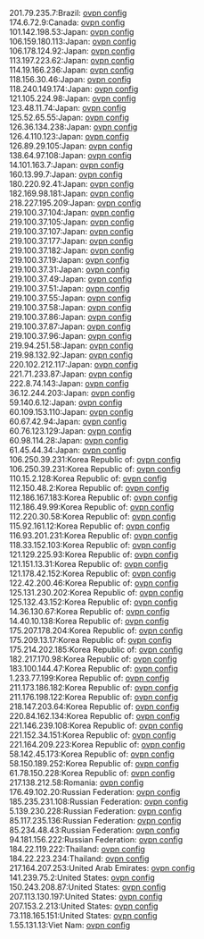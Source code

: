201.79.235.7:Brazil: [ovpn config](vpn/201_79_235_7.ovpn)  
174.6.72.9:Canada: [ovpn config](vpn/174_6_72_9.ovpn)  
101.142.198.53:Japan: [ovpn config](vpn/101_142_198_53.ovpn)  
106.159.180.113:Japan: [ovpn config](vpn/106_159_180_113.ovpn)  
106.178.124.92:Japan: [ovpn config](vpn/106_178_124_92.ovpn)  
113.197.223.62:Japan: [ovpn config](vpn/113_197_223_62.ovpn)  
114.19.166.236:Japan: [ovpn config](vpn/114_19_166_236.ovpn)  
118.156.30.46:Japan: [ovpn config](vpn/118_156_30_46.ovpn)  
118.240.149.174:Japan: [ovpn config](vpn/118_240_149_174.ovpn)  
121.105.224.98:Japan: [ovpn config](vpn/121_105_224_98.ovpn)  
123.48.11.74:Japan: [ovpn config](vpn/123_48_11_74.ovpn)  
125.52.65.55:Japan: [ovpn config](vpn/125_52_65_55.ovpn)  
126.36.134.238:Japan: [ovpn config](vpn/126_36_134_238.ovpn)  
126.4.110.123:Japan: [ovpn config](vpn/126_4_110_123.ovpn)  
126.89.29.105:Japan: [ovpn config](vpn/126_89_29_105.ovpn)  
138.64.97.108:Japan: [ovpn config](vpn/138_64_97_108.ovpn)  
14.101.163.7:Japan: [ovpn config](vpn/14_101_163_7.ovpn)  
160.13.99.7:Japan: [ovpn config](vpn/160_13_99_7.ovpn)  
180.220.92.41:Japan: [ovpn config](vpn/180_220_92_41.ovpn)  
182.169.98.181:Japan: [ovpn config](vpn/182_169_98_181.ovpn)  
218.227.195.209:Japan: [ovpn config](vpn/218_227_195_209.ovpn)  
219.100.37.104:Japan: [ovpn config](vpn/219_100_37_104.ovpn)  
219.100.37.105:Japan: [ovpn config](vpn/219_100_37_105.ovpn)  
219.100.37.107:Japan: [ovpn config](vpn/219_100_37_107.ovpn)  
219.100.37.177:Japan: [ovpn config](vpn/219_100_37_177.ovpn)  
219.100.37.182:Japan: [ovpn config](vpn/219_100_37_182.ovpn)  
219.100.37.19:Japan: [ovpn config](vpn/219_100_37_19.ovpn)  
219.100.37.31:Japan: [ovpn config](vpn/219_100_37_31.ovpn)  
219.100.37.49:Japan: [ovpn config](vpn/219_100_37_49.ovpn)  
219.100.37.51:Japan: [ovpn config](vpn/219_100_37_51.ovpn)  
219.100.37.55:Japan: [ovpn config](vpn/219_100_37_55.ovpn)  
219.100.37.58:Japan: [ovpn config](vpn/219_100_37_58.ovpn)  
219.100.37.86:Japan: [ovpn config](vpn/219_100_37_86.ovpn)  
219.100.37.87:Japan: [ovpn config](vpn/219_100_37_87.ovpn)  
219.100.37.96:Japan: [ovpn config](vpn/219_100_37_96.ovpn)  
219.94.251.58:Japan: [ovpn config](vpn/219_94_251_58.ovpn)  
219.98.132.92:Japan: [ovpn config](vpn/219_98_132_92.ovpn)  
220.102.212.117:Japan: [ovpn config](vpn/220_102_212_117.ovpn)  
221.71.233.87:Japan: [ovpn config](vpn/221_71_233_87.ovpn)  
222.8.74.143:Japan: [ovpn config](vpn/222_8_74_143.ovpn)  
36.12.244.203:Japan: [ovpn config](vpn/36_12_244_203.ovpn)  
59.140.6.12:Japan: [ovpn config](vpn/59_140_6_12.ovpn)  
60.109.153.110:Japan: [ovpn config](vpn/60_109_153_110.ovpn)  
60.67.42.94:Japan: [ovpn config](vpn/60_67_42_94.ovpn)  
60.76.123.129:Japan: [ovpn config](vpn/60_76_123_129.ovpn)  
60.98.114.28:Japan: [ovpn config](vpn/60_98_114_28.ovpn)  
61.45.44.34:Japan: [ovpn config](vpn/61_45_44_34.ovpn)  
106.250.39.231:Korea Republic of: [ovpn config](vpn/106_250_39_231.ovpn)  
106.250.39.231:Korea Republic of: [ovpn config](vpn/106_250_39_231.ovpn)  
110.15.2.128:Korea Republic of: [ovpn config](vpn/110_15_2_128.ovpn)  
112.150.48.2:Korea Republic of: [ovpn config](vpn/112_150_48_2.ovpn)  
112.186.167.183:Korea Republic of: [ovpn config](vpn/112_186_167_183.ovpn)  
112.186.49.99:Korea Republic of: [ovpn config](vpn/112_186_49_99.ovpn)  
112.220.30.58:Korea Republic of: [ovpn config](vpn/112_220_30_58.ovpn)  
115.92.161.12:Korea Republic of: [ovpn config](vpn/115_92_161_12.ovpn)  
116.93.201.231:Korea Republic of: [ovpn config](vpn/116_93_201_231.ovpn)  
118.33.152.103:Korea Republic of: [ovpn config](vpn/118_33_152_103.ovpn)  
121.129.225.93:Korea Republic of: [ovpn config](vpn/121_129_225_93.ovpn)  
121.151.13.31:Korea Republic of: [ovpn config](vpn/121_151_13_31.ovpn)  
121.178.42.152:Korea Republic of: [ovpn config](vpn/121_178_42_152.ovpn)  
122.42.200.46:Korea Republic of: [ovpn config](vpn/122_42_200_46.ovpn)  
125.131.230.202:Korea Republic of: [ovpn config](vpn/125_131_230_202.ovpn)  
125.132.43.152:Korea Republic of: [ovpn config](vpn/125_132_43_152.ovpn)  
14.36.130.67:Korea Republic of: [ovpn config](vpn/14_36_130_67.ovpn)  
14.40.10.138:Korea Republic of: [ovpn config](vpn/14_40_10_138.ovpn)  
175.207.178.204:Korea Republic of: [ovpn config](vpn/175_207_178_204.ovpn)  
175.209.13.17:Korea Republic of: [ovpn config](vpn/175_209_13_17.ovpn)  
175.214.202.185:Korea Republic of: [ovpn config](vpn/175_214_202_185.ovpn)  
182.217.170.98:Korea Republic of: [ovpn config](vpn/182_217_170_98.ovpn)  
183.100.144.47:Korea Republic of: [ovpn config](vpn/183_100_144_47.ovpn)  
1.233.77.199:Korea Republic of: [ovpn config](vpn/1_233_77_199.ovpn)  
211.173.186.182:Korea Republic of: [ovpn config](vpn/211_173_186_182.ovpn)  
211.176.198.122:Korea Republic of: [ovpn config](vpn/211_176_198_122.ovpn)  
218.147.203.64:Korea Republic of: [ovpn config](vpn/218_147_203_64.ovpn)  
220.84.162.134:Korea Republic of: [ovpn config](vpn/220_84_162_134.ovpn)  
221.146.239.108:Korea Republic of: [ovpn config](vpn/221_146_239_108.ovpn)  
221.152.34.151:Korea Republic of: [ovpn config](vpn/221_152_34_151.ovpn)  
221.164.209.223:Korea Republic of: [ovpn config](vpn/221_164_209_223.ovpn)  
58.142.45.173:Korea Republic of: [ovpn config](vpn/58_142_45_173.ovpn)  
58.150.189.252:Korea Republic of: [ovpn config](vpn/58_150_189_252.ovpn)  
61.78.150.228:Korea Republic of: [ovpn config](vpn/61_78_150_228.ovpn)  
217.138.212.58:Romania: [ovpn config](vpn/217_138_212_58.ovpn)  
176.49.102.20:Russian Federation: [ovpn config](vpn/176_49_102_20.ovpn)  
185.235.231.108:Russian Federation: [ovpn config](vpn/185_235_231_108.ovpn)  
5.139.230.228:Russian Federation: [ovpn config](vpn/5_139_230_228.ovpn)  
85.117.235.136:Russian Federation: [ovpn config](vpn/85_117_235_136.ovpn)  
85.234.48.43:Russian Federation: [ovpn config](vpn/85_234_48_43.ovpn)  
94.181.156.222:Russian Federation: [ovpn config](vpn/94_181_156_222.ovpn)  
184.22.119.222:Thailand: [ovpn config](vpn/184_22_119_222.ovpn)  
184.22.223.234:Thailand: [ovpn config](vpn/184_22_223_234.ovpn)  
217.164.207.253:United Arab Emirates: [ovpn config](vpn/217_164_207_253.ovpn)  
141.239.75.2:United States: [ovpn config](vpn/141_239_75_2.ovpn)  
150.243.208.87:United States: [ovpn config](vpn/150_243_208_87.ovpn)  
207.113.130.197:United States: [ovpn config](vpn/207_113_130_197.ovpn)  
207.153.2.213:United States: [ovpn config](vpn/207_153_2_213.ovpn)  
73.118.165.151:United States: [ovpn config](vpn/73_118_165_151.ovpn)  
1.55.131.13:Viet Nam: [ovpn config](vpn/1_55_131_13.ovpn)  
